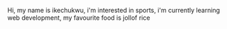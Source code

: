 Hi, my name is ikechukwu,
i'm interested in sports,
i'm currently learning web development,
my favourite food is jollof rice